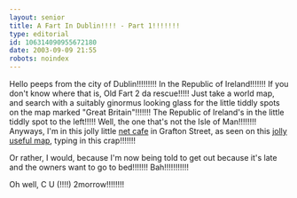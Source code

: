 ```yaml
---
layout: senior
title: A Fart In Dublin!!!! - Part 1!!!!!!!
type: editorial
id: 106314090955672180
date: 2003-09-09 21:55
robots: noindex
---
```

Hello peeps from the city of Dublin!!!!!!!!! In the Republic of Ireland!!!!!!! If you don't know where that is, Old Fart 2 da rescue!!!!! Just take a world map, and search with a suitably ginormus looking glass for the little tiddly spots on the map marked "Great Britain"!!!!!!! The Republic of Ireland's in the little tiddly spot to the left!!!!! Well, the one that's not the Isle of Man!!!!!!!! Anyways, I'm in this jolly little <a href="http://www.globalcafe.ie/">net cafe</a> in Grafton Street, as seen on this <a href="http://www.globalcafe.ie/pages/findus.htm" title="You might notice the webpage is named after the makers of crispy pancakes!!!!">jolly useful map</a>, typing in this crap!!!!!!!<p>Or rather, I would, because I'm now being told to get out because it's late and the owners want to go to bed!!!!!!! Bah!!!!!!!!!!!<p>Oh well, C U (!!!!) 2morrow!!!!!!!!</p></p>